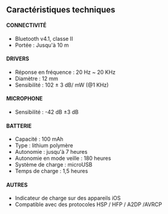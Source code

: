 ## Caractéristiques techniques

#### CONNECTIVITÉ
- Bluetooth v4.1, classe II
- Portée : Jusqu'à 10 m
 
#### DRIVERS
- Réponse en fréquence : 20  Hz ~ 20 KHz
- Diamètre : 12 mm
- Sensibilité : 102 ± 3 dB/ mW (@1 KHz)

#### MICROPHONE
- Sensibilité : -42 dB ±3 dB

#### BATTERIE
- Capacité : 100 mAh
- Type : lithium polymère
- Autonomie : jusqu'à 7 heures
- Autonomie en mode veille : 180 heures
- Système de charge : microUSB
- Temps de charge : 1,5 heures

#### AUTRES
- Indicateur de charge sur des appareils iOS
- Compatible avec des protocoles HSP / HFP / A2DP /AVRCP
